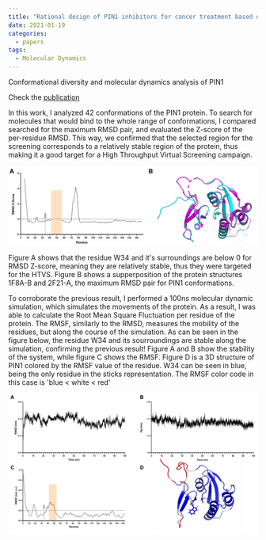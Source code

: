 ```yaml
---
title: "Rational design of PIN1 inhibitors for cancer treatment based on conformational diversity analysis and docking based virtual screening"
date: 2021-01-19
categories:
  - papers
tags:
  - Molecular Dynamics
---
```


Conformational diversity and molecular dynamics analysis of PIN1

Check the [publication]

In this work, I analyzed 42 conformations of the PIN1 protein. To search
for molecules that would bind to the whole range of conformations, I compared
searched for the maximum RMSD pair, and evaluated the Z-score of the per-residue
RMSD. This way, we confirmed that the selected region for the screening corresponds to a 
relatively stable region of the protein, thus making it a good target for a High Throughput
Virtual Screening campaign.

![pin1-conf-diversity](/assets/images/pin1-conf-diversity.png)

Figure A shows that the residue W34 and it's surroundings are below 0 for RMSD Z-score, meaning
they are relatively stable, thus they were targeted for the HTVS. Figure B shows a supperposition of the
protein structures 1F8A-B and 2F21-A, the maximum RMSD pair for PIN1 conformations.

To corroborate the previous result, I performed a 100ns molecular dynamic simulation, which simulates the movements
of the protein. As a result, I was able to calculate the Root Mean Square Fluctuation per residue of the protein.
The RMSF, similarly to the RMSD, measures the mobility of the residues, but along the course of the simulation. As can be seen
in the figure below, the residue W34 and its sourroundings are stable along the simulation, confirming the previous
result! Figure A and B show the stability of the system, while figure C shows the RMSF. Figure D is a 3D structure of PIN1
colored by the RMSF value of the residue. W34 can be seen in blue, being the only residue in the sticks representation. The
RMSF color code in this case is 'blue < white < red'

![pin1-dinamica](/assets/images/pin1-dinamica.png)

[publication]: https://doi.org/10.1080/07391102.2021.1874531
